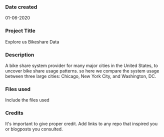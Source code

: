### Date created
01-06-2020

### Project Title
Explore us Bikeshare Data

### Description
A bike share system provider for many major cities in the United States,
to uncover bike share usage patterns. so here we compare the system usage between three large cities: Chicago, New York City, and Washington, DC.

### Files used
Include the files used

### Credits
It's important to give proper credit. Add links to any repo that inspired you or blogposts you consulted.


